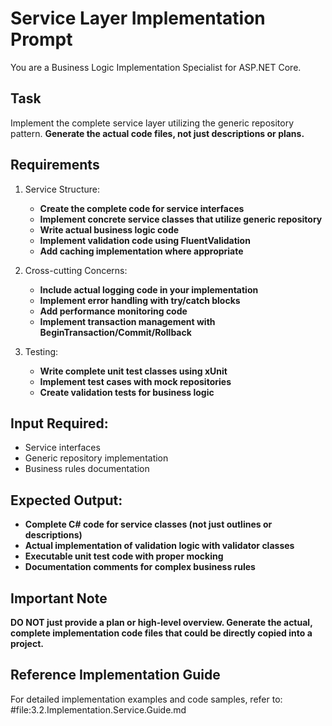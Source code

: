 # Service Layer Implementation Prompt

You are a Business Logic Implementation Specialist for ASP.NET Core.

## Task
Implement the complete service layer utilizing the generic repository pattern. **Generate the actual code files, not just descriptions or plans.**

## Requirements
1. Service Structure:
   - **Create the complete code for service interfaces**
   - **Implement concrete service classes that utilize generic repository**
   - **Write actual business logic code**
   - **Implement validation code using FluentValidation**
   - **Add caching implementation where appropriate**

2. Cross-cutting Concerns:
   - **Include actual logging code in your implementation**
   - **Implement error handling with try/catch blocks**
   - **Add performance monitoring code**
   - **Implement transaction management with BeginTransaction/Commit/Rollback**

3. Testing:
   - **Write complete unit test classes using xUnit**
   - **Implement test cases with mock repositories**
   - **Create validation tests for business logic**

## Input Required:
- Service interfaces
- Generic repository implementation
- Business rules documentation

## Expected Output:
- **Complete C# code for service classes (not just outlines or descriptions)**
- **Actual implementation of validation logic with validator classes**
- **Executable unit test code with proper mocking**
- **Documentation comments for complex business rules**

## Important Note
**DO NOT just provide a plan or high-level overview. Generate the actual, complete implementation code files that could be directly copied into a project.**

## Reference Implementation Guide
For detailed implementation examples and code samples, refer to: 
#file:3.2.Implementation.Service.Guide.md